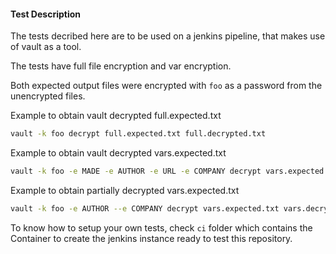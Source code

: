 #### Test Description

The tests decribed here are to be used on a jenkins pipeline, that makes use of vault as a tool.

The tests have full file encryption and var encryption.

Both expected output files were encrypted with `foo` as a password from the unencrypted files.

Example to obtain vault decrypted full.expected.txt

```sh
vault -k foo decrypt full.expected.txt full.decrypted.txt
```

Example to obtain vault decrypted vars.expected.txt

```sh
vault -k foo -e MADE -e AUTHOR -e URL -e COMPANY decrypt vars.expected.txt vars.decrypted.txt
```

Example to obtain partially decrypted vars.expected.txt

```sh
vault -k foo -e AUTHOR --e COMPANY decrypt vars.expected.txt vars.decrypted.txt
```

To know how to setup your own tests, check `ci` folder which contains the Container to create the jenkins instance ready to test this repository.